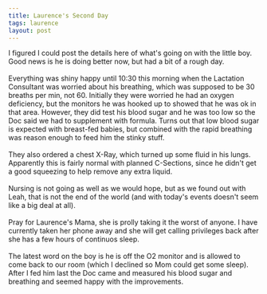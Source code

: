 ```yaml
---
title: Laurence's Second Day
tags: laurence
layout: post
---
```

I figured I could post the details here of what's going on with the little boy.  Good news is he is doing better now, but had a bit of a rough day.<br /><br />Everything was shiny happy until 10:30 this morning when the Lactation Consultant was worried about his breathing, which was supposed to be 30 breaths per min, not 60.  Initially they were worried he had an oxygen deficiency, but the monitors he was hooked up to showed that he was ok in that area.  However, they did test his blood sugar and he was too low so the Doc said we had to supplement with formula.  Turns out that low blood sugar is  expected with breast-fed babies, but combined with the rapid breathing was reason enough to feed him the stinky stuff.<br /><br />They also ordered a chest X-Ray, which turned up some fluid in his lungs.  Apparently this is fairly normal with planned C-Sections, since he didn't get a good squeezing to help remove any extra liquid. <br /><br />Nursing is not going as well as we would hope, but as we found out with Leah, that is not the end of the world (and with today's events doesn't seem like a big deal at all). <br /><br />Pray for Laurence's Mama, she is prolly taking it the worst of anyone. I have currently taken her phone away and she will get calling privileges back after she has a few hours of continuos sleep.<br /><br />The latest word on the boy is he is off the O2 monitor and is allowed to come back to our room (which I declined so Mom could get some sleep).  After I fed him last the Doc came and measured his blood sugar and breathing and seemed happy with the improvements.
